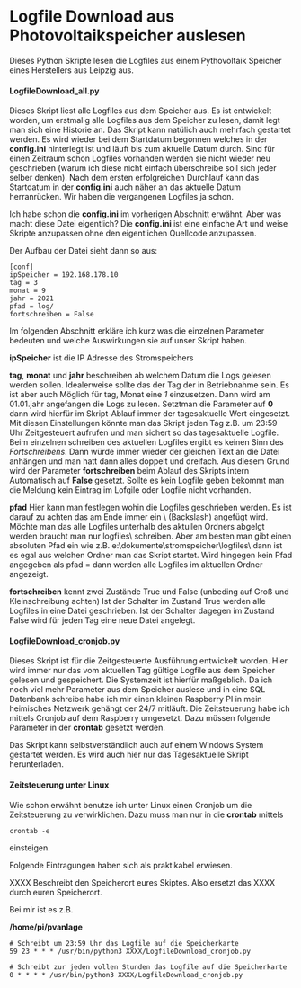 # Logfile Download aus Photovoltaikspeicher auslesen
Dieses Python Skripte lesen die Logfiles aus einem Pythovoltaik Speicher eines Herstellers aus Leipzig aus.

#### LogfileDownload_all.py

Dieses Skript liest alle Logfiles aus dem Speicher aus. Es ist entwickelt worden, um erstmalig alle Logfiles aus dem Speicher zu lesen, damit legt man sich eine Historie an. Das Skript kann natülich auch mehrfach gestartet werden. Es wird wieder bei dem Startdatum begonnen welches in der **config.ini** hinterlegt ist und läuft bis zum aktuelle Datum durch. Sind für einen Zeitraum schon Logfiles vorhanden werden sie nicht wieder neu geschrieben (warum ich diese nicht einfach überschreibe soll sich jeder selber denken). Nach dem ersten erfolgreichen Durchlauf kann das Startdatum in der **config.ini** auch näher an das aktuelle Datum herranrücken. Wir haben die vergangenen Logfiles ja schon.

Ich habe schon die **config.ini** im vorherigen Abschnitt erwähnt. Aber was macht diese Datei eigentlich? Die **config.ini** ist eine einfache Art und weise Skripte anzupassen ohne den eigentlichen Quellcode anzupassen.

Der Aufbau der Datei sieht dann so aus:

```
[conf]
ipSpeicher = 192.168.178.10
tag = 3
monat = 9
jahr = 2021
pfad = log/
fortschreiben = False
```

Im folgenden Abschnitt erkläre ich kurz was die einzelnen Parameter bedeuten und welche Auswirkungen sie auf unser Skript haben.

**ipSpeicher** ist die IP Adresse des Stromspeichers

**tag**, **monat** und **jahr** beschreiben ab welchem Datum die Logs gelesen werden sollen. Idealerweise sollte das der Tag der in Betriebnahme sein. Es ist aber auch Möglich für tag, Monat eine *1* einzusetzen. Dann wird am 01.01.jahr angefangen die Logs zu lesen. Setztman die Parameter auf **0** dann wird hierfür im Skript-Ablauf immer der tagesaktuelle Wert eingesetzt. Mit diesen Einstellungen könnte man das Skript jeden Tag z.B. um 23:59 Uhr Zeitgesteuert aufrufen und man sichert so das tagesaktuelle Logfile. Beim einzelnen schreiben des aktuellen Logfiles ergibt es keinen Sinn des *Fortschreibens*. Dann würde immer wieder der gleichen Text an die Datei anhängen und man hatt dann alles doppelt und dreifach. Aus diesem Grund wird der Parameter **fortschreiben** beim Ablauf des Skripts intern Automatisch auf **False** gesetzt. Sollte es kein Logfile geben bekommt man die Meldung kein Eintrag im Lofgile oder Logfile nicht vorhanden. 

**pfad** Hier kann man festlegen wohin die Logfiles geschrieben werden. Es ist darauf zu achten das am Ende immer ein    \ (Backslash) angefügt wird. Möchte man das alle Logfiles unterhalb des aktullen Ordners abgelgt werden braucht man nur logfiles\ schreiben. Aber am besten man gibt einen absoluten Pfad ein wie z.B. e:\dokumente\stromspeicher\logfiles\ dann ist es egal aus welchen Ordner man das Skript startet. Wird hingegen kein Pfad angegeben als pfad = dann werden alle Logfiles im aktuellen Ordner angezeigt.

**fortschreiben** kennt zwei Zustände True und False (unbeding auf Groß und Kleinschreibung achten)
Ist der Schalter im Zustand True werden alle Logfiles in eine Datei geschrieben. Ist der Schalter dagegen im Zustand False wird für jeden Tag eine neue Datei angelegt.


#### LogfileDownload_cronjob.py

Dieses Skript ist für die Zeitgesteuerte Ausführung entwickelt worden. Hier wird immer nur das vom aktuellen Tag gültige Logfile aus dem Speicher gelesen und gespeichert. Die Systemzeit ist hierfür maßgeblich. 
Da ich noch viel mehr Parameter aus dem Speicher auslese und in eine SQL Datenbank schreibe habe ich mir einen kleinen Raspberry PI in mein heimisches Netzwerk gehängt der 24/7 mitläuft. Die Zeitsteuerung habe ich mittels Cronjob auf dem Raspberry umgesetzt. Dazu müssen folgende Parameter in der **crontab** gesetzt werden.

Das Skript kann selbstverständlich auch auf einem Windows System gestartet werden. Es wird auch hier nur das Tagesaktuelle Skript herunterladen.

#### Zeitsteuerung unter Linux

Wie schon erwähnt benutze ich unter Linux einen Cronjob um die Zeitsteuerung zu verwirklichen. Dazu muss man nur in die **crontab** mittels 

```
crontab -e
```

einsteigen. 

Folgende Eintragungen haben sich als praktikabel erwiesen.

XXXX Beschreibt den Speicherort eures Skiptes. Also ersetzt das XXXX durch euren Speicherort.

Bei mir ist es z.B.

**/home/pi/pvanlage**

```
# Schreibt um 23:59 Uhr das Logfile auf die Speicherkarte
59 23 * * * /usr/bin/python3 XXXX/LogfileDownload_cronjob.py

# Schreibt zur jeden vollen Stunden das Logfile auf die Speicherkarte
0 * * * * /usr/bin/python3 XXXX/LogfileDownload_cronjob.py
```


